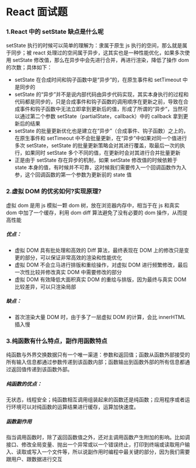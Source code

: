 # React 面试题

### 1.React 中的 setState 缺点是什么呢

setState 执行的时候可以简单的理解为：隶属于原生 js 执行的空间，那么就是属于同步；被 react 处理过的空间属于异步，这其实也是一种性能优化，如果多次使用 setState 修改值，那么在异步中会先进行合并，再进行渲染，降低了操作 dom 的次数；具体如下：

- setState 在合成时间和钩子函数中是“异步”的，在原生事件和 setTimeout 中是同步的
- setState 的“异步”并不是说内部代码由异步代码实现，其实本身执行的过程和代码都是同步的，只是合成事件和钩子函数的调用顺序在更新之前，导致在合成事件和钩子函数中无法立即拿到更新后的值，形成了所谓的“异步”，当然可以通过第二个参数 setState（partialState，callback）中的 callback 拿到更新后的结果
- setState 的批量更新优化也是建立在“异步”（合成事件、钩子函数）之上的，在原生事件和 setTimeout 中不会批量更新，在“异步”中如果对同一个值进行多次 setState，setState 的批量更新策略会对其进行覆盖，取最后一次的执行，如果同时 setState 多个不同的值，在更新时会对其进行合并批量更新
- 正是由于 setState 存在异步的机制，如果 setState 修改值的时候依赖于 state 本身的值，有时候并不可靠，这时候我们需要传入一个回调函数作为入参，这个回调函数的第一个参数为更新前的 state 值

### 2.虚拟 DOM 的优劣如何?实现原理?

虚拟 dom 是用 js 模拟一颗 dom 树，放在浏览器内存中，相当于在 js 和真实 dom 中加了一个缓存，利用 dom diff 算法避免了没有必要的 dom 操作，从而提高性能

##### 优点：

- 虚拟 DOM 具有批处理和高效的 Diff 算法，最终表现在 DOM 上的修改只是变更的部分，可以保证非常高效的渲染和性能优化
- 虚拟 DOM 不会立马进行排版和重绘操作，对虚拟 DOM 进行频繁修改，最后一次性比较并修改真实 DOM 中需要修改的部分
- 虚拟 DOM 有效降低大面积真实 DOM 的重绘与排版，因为最终与真实 DOM 比较差异，可以只渲染局部

##### 缺点：

- 首次渲染大量 DOM 时，由于多了一层虚拟 DOM 的计算，会比 innerHTML 插入慢

### 3.纯函数有什么特点，副作用函数特点

纯函数与外界交换数据只有一个唯一渠道：参数和返回值；函数从函数外部接受的所有输入信息都通过参数传递到该函数内部；函数输出到函数外部的所有信息都通过返回值传递到该函数外部。

##### 纯函数的优点：

无状态，线程安全；纯函数相互调用组装起来的函数还是纯函数；应用程序或者运行环境可以对纯函数的运算结果进行缓存，运算加快速度。

##### 函数副作用

指当调用函数时，除了返回函数值之外，还对主调用函数产生附加的影响。比如调接口、修改全局变量、抛出一个异常或以一个错误终止，打印到终端或读取用户输入、读取或写入一个文件等，所以说副作用时编程中最关键的部分，因为我们需要跟用户、跟数据进行交互

